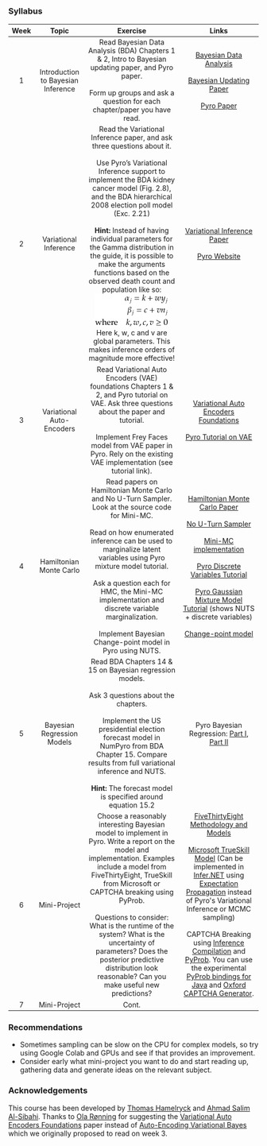 ### Syllabus

| Week | Topic | Exercise | Links |
|:----:|:-----:|:--------:|:-----:|
| 1    | Introduction to Bayesian Inference | Read Bayesian Data Analysis (BDA) Chapters 1 & 2, Intro to Bayesian updating paper, and Pyro paper. <br /> <br /> Form up groups and ask a question for each chapter/paper you have read. | [Bayesian Data Analysis](http://www.stat.columbia.edu/~gelman/book/) <br /> <br /> [Bayesian Updating Paper](https://arxiv.org/pdf/1411.5018.pdf) <br /> <br />[Pyro Paper](http://jmlr.org/papers/volume20/18-403/18-403.pdf) |
| 2  | Variational Inference | Read the Variational Inference paper, and ask three questions about it. <br /> <br /> Use Pyro’s Variational Inference support to implement the BDA kidney cancer model (Fig. 2.8), and the BDA hierarchical 2008 election poll model (Exc. 2.21) <br /> <br /> **Hint:** Instead of having individual parameters for the Gamma distribution in the guide, it is possible to make the arguments functions based on the observed death count and population like so: <br /> ![Equation](images/Tex2Img_1593179365.png) <br /> Here k, w, c and v are global parameters. This makes inference orders of magnitude more effective! | [Variational Inference Paper](https://arxiv.org/pdf/1601.00670.pdf) <br /> <br /> [Pyro Website](https://pyro.ai) |
| 3 | Variational Auto-Encoders | Read Variational Auto Encoders (VAE) foundations Chapters 1 & 2, and Pyro tutorial on VAE. Ask three questions about the paper and tutorial. <br /> <br /> Implement Frey Faces model from VAE paper in Pyro. Rely on the existing VAE implementation (see tutorial link). | [Variational Auto Encoders Foundations](https://arxiv.org/abs/1906.02691) <br /> <br /> [Pyro Tutorial on VAE](https://pyro.ai/examples/vae.html) |
| 4 | Hamiltonian Monte Carlo | Read papers on Hamiltonian Monte Carlo and No U-Turn Sampler. Look at the source code for Mini-MC. <br /> <br /> Read on how enumerated inference can be used to marginalize latent variables using Pyro mixture model tutorial. <br /> <br /> Ask a question each for HMC, the Mini-MC implementation and discrete variable marginalization. <br /> <br /> Implement Bayesian Change-point model in Pyro using NUTS. | [Hamiltonian Monte Carlo Paper](https://arxiv.org/pdf/1701.02434.pdf) <br /> <br /> [No U-Turn Sampler](http://jmlr.csail.mit.edu/papers/volume15/hoffman14a/hoffman14a.pdf) <br /> <br /> [Mini-MC implementation](https://github.com/ColCarroll/minimc)<br /> <br /> [Pyro Discrete Variables Tutorial](https://pyro.ai/examples/enumeration.html) <br /> <br />  [Pyro Gaussian Mixture Model Tutorial](https://pyro.ai/examples/gmm.html) (shows NUTS + discrete variables)   <br /> <br /> [Change-point model](https://cscherrer.github.io/post/bayesian-changepoint/) |
| 5 |  Bayesian Regression Models | Read BDA Chapters 14 & 15 on Bayesian regression models. <br /> <br /> Ask 3 questions about the chapters. <br /> <br /> Implement the US presidential election forecast model in NumPyro from BDA Chapter 15. Compare results from full variational inference and NUTS. <br /> <br /> **Hint:** The forecast model is specified around equation 15.2 | Pyro Bayesian Regression: [Part I](https://pyro.ai/examples/bayesian_regression.html), [Part II](https://pyro.ai/examples/bayesian_regression_ii.html) |
| 6 | Mini-Project | Choose a reasonably interesting Bayesian model to implement in Pyro. Write a report on the model and implementation. Examples include a model from FiveThirtyEight,  TrueSkill from Microsoft or CAPTCHA breaking using PyProb. <br /> <br /> Questions to consider: What is the runtime of the system? What is the uncertainty of parameters? Does the posterior predictive distribution look reasonable? Can you make useful new predictions? | [FiveThirtyEight Methodology and Models](https://fivethirtyeight.com/tag/methodology/) <br /> <br /> [Microsoft TrueSkill Model](https://www.microsoft.com/en-us/research/publication/trueskill-2-improved-bayesian-skill-rating-system/) (Can be implemented in [Infer.NET](https://dotnet.github.io/infer/) using [Expectation Propagation](https://arxiv.org/pdf/1412.4869.pdf) instead of Pyro's Variational Inference or MCMC sampling) <br /> <br /> CAPTCHA Breaking using [Inference Compilation](https://arxiv.org/pdf/1610.09900.pdf) and [PyProb](https://pyprob.readthedocs.io/en/latest/#). You can use the experimental [PyProb bindings for Java](https://github.com/ahmadsalim/pyprob_java) and [Oxford CAPTCHA Generator](https://github.com/gbaydin/OxCaptcha). |
| 7 | Mini-Project | Cont. | |

### Recommendations
* Sometimes sampling can be slow on the CPU for complex models, so try using Google Colab and GPUs and see if that provides an improvement.
* Consider early what mini-project you want to do and start reading up, gathering data and generate ideas on the relevant subject.

### Acknowledgements
This course has been developed by [Thomas Hamelryck](https://github.com/thamelry) and [Ahmad Salim Al-Sibahi](https://github.com/ahmadsalim). Thanks to [Ola Rønning](https://github.com/olaronning) for suggesting the [Variational Auto Encoders Foundations](https://arxiv.org/abs/1906.02691) paper instead of [Auto-Encoding Variational Bayes](https://arxiv.org/pdf/1312.6114.pdf) which we originally proposed to read on week 3.
